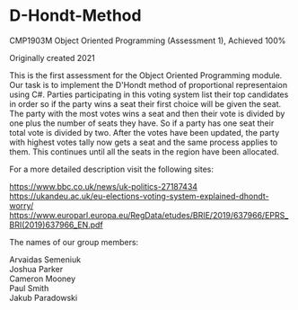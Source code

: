 # D-Hondt-Method
CMP1903M Object Oriented Programming (Assessment 1), Achieved 100%

Originally created 2021

This is the first assessment for the Object Oriented Programming module. Our task is to implement the D'Hondt method of proportional representaion using C#. 
Parties participating in this voting system list their top candidates in order so if the party wins a seat their first choice will be given the seat.
The party with the most votes wins a seat and then their vote is divided by one plus the number of seats they have. So if a party has one seat their total vote is divided by two.
After the votes have been updated, the party with highest votes tally now gets a seat and the same process applies to them. This continues until all the seats in the region have been allocated.

For a more detailed description visit the following sites:

https://www.bbc.co.uk/news/uk-politics-27187434  
https://ukandeu.ac.uk/eu-elections-voting-system-explained-dhondt-worry/
https://www.europarl.europa.eu/RegData/etudes/BRIE/2019/637966/EPRS_BRI(2019)637966_EN.pdf

The names of our group members:

Arvaidas Semeniuk  
Joshua Parker  
Cameron Mooney  
Paul Smith  
Jakub Paradowski
